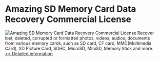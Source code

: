 # Amazing SD Memory Card Data Recovery Commercial License
![Amazing SD Memory Card Data Recovery Commercial License](https://mycommerce.akamaized.net/api/pimages/P300880354/BIG/300880354.PNG)
Recover lost, deleted, corrupted or formatted photos, videos, audios, documents from various memory cards, such as SD card, CF card, MMC(Multimedia Card), XD Picture Card, SDHC, MicroSD, MiniSD, Memory Stick and more.
[>> Detailed information](https://secure.shareit.com/shareit/product.html?productid=300880354&affiliateid=200057808)